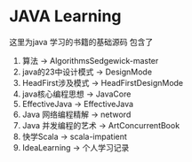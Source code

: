 # JAVA Learning
这里为java 学习的书籍的基础源码
包含了
1. 算法 -> AlgorithmsSedgewick-master
2. java的23中设计模式 -> DesignMode
3. HeadFirst涉及模式 -> HeadFirstDesignMode
4. java核心编程思想 -> JavaCore
5. EffectiveJava -> EffectiveJava
6. Java 网络编程精解 -> netword 
7. Java 并发编程的艺术 -> ArtConcurrentBook
8. 快学Scala -> scala-impatient
9. IdeaLearning -> 个人学习记录
